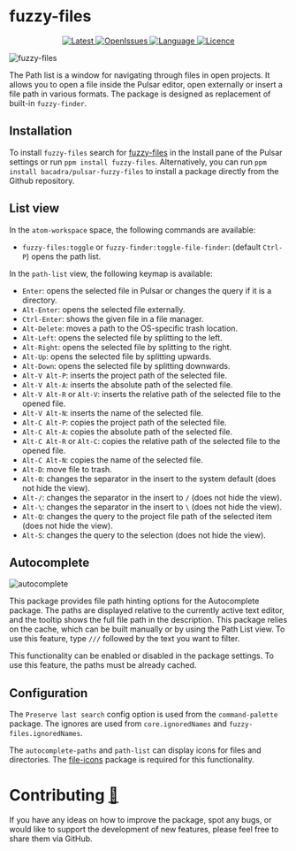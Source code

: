 # fuzzy-files

<p align="center">
  <a href="https://github.com/bacadra/pulsar-fuzzy-files/tags">
  <img src="https://img.shields.io/github/v/tag/bacadra/pulsar-fuzzy-files?style=for-the-badge&label=Latest&color=blue" alt="Latest">
  </a>
  <a href="https://github.com/bacadra/pulsar-fuzzy-files/issues">
  <img src="https://img.shields.io/github/issues-raw/bacadra/pulsar-fuzzy-files?style=for-the-badge&color=blue" alt="OpenIssues">
  </a>
  <a href="https://github.com/bacadra/pulsar-fuzzy-files/blob/master/package.json">
  <img src="https://img.shields.io/github/languages/top/bacadra/pulsar-fuzzy-files?style=for-the-badge&color=blue" alt="Language">
  </a>
  <a href="https://github.com/bacadra/pulsar-fuzzy-files/blob/master/LICENSE">
  <img src="https://img.shields.io/github/license/bacadra/pulsar-fuzzy-files?style=for-the-badge&color=blue" alt="Licence">
  </a>
</p>

![fuzzy-files](https://github.com/bacadra/pulsar-fuzzy-files/raw/master/assets/fuzzy-files.png)

The Path list is a window for navigating through files in open projects. It allows you to open a file inside the Pulsar editor, open externally or insert a file path in various formats. The package is designed as replacement of built-in `fuzzy-finder`.

## Installation

To install `fuzzy-files` search for [fuzzy-files](https://web.pulsar-edit.dev/packages/fuzzy-files) in the Install pane of the Pulsar settings or run `ppm install fuzzy-files`. Alternatively, you can run `ppm install bacadra/pulsar-fuzzy-files` to install a package directly from the Github repository.

## List view

In the `atom-workspace` space, the following commands are available:

* `fuzzy-files:toggle` or `fuzzy-finder:toggle-file-finder`: (default `Ctrl-P`) opens the path list.

In the `path-list` view, the following keymap is available:

* `Enter`: opens the selected file in Pulsar or changes the query if it is a directory.
* `Alt-Enter`: opens the selected file externally.
* `Ctrl-Enter`: shows the given file in a file manager.
* `Alt-Delete`: moves a path to the OS-specific trash location.
* `Alt-Left`: opens the selected file by splitting to the left.
* `Alt-Right`: opens the selected file by splitting to the right.
* `Alt-Up`: opens the selected file by splitting upwards.
* `Alt-Down`: opens the selected file by splitting downwards.
* `Alt-V Alt-P`: inserts the project path of the selected file.
* `Alt-V Alt-A`: inserts the absolute path of the selected file.
* `Alt-V Alt-R` or `Alt-V`: inserts the relative path of the selected file to the opened file.
* `Alt-V Alt-N`: inserts the name of the selected file.
* `Alt-C Alt-P`: copies the project path of the selected file.
* `Alt-C Alt-A`: copies the absolute path of the selected file.
* `Alt-C Alt-R` or `Alt-C`: copies the relative path of the selected file to the opened file.
* `Alt-C Alt-N`: copies the name of the selected file.
* `Alt-D`: move file to trash.
* `Alt-0`: changes the separator in the insert to the system default (does not hide the view).
* `Alt-/`: changes the separator in the insert to `/` (does not hide the view).
* `Alt-\`: changes the separator in the insert to `\` (does not hide the view).
* `Alt-Q`: changes the query to the project file path of the selected item (does not hide the view).
* `Alt-S`: changes the query to the selection (does not hide the view).

## Autocomplete

![autocomplete](https://github.com/bacadra/pulsar-fuzzy-files/raw/master/assets/autocomplete.png)

This package provides file path hinting options for the Autocomplete package. The paths are displayed relative to the currently active text editor, and the tooltip shows the full file path in the description. This package relies on the cache, which can be built manually or by using the Path List view. To use this feature, type `///` followed by the text you want to filter.

This functionality can be enabled or disabled in the package settings. To use this feature, the paths must be already cached.

## Configuration

The `Preserve last search` config option is used from the `command-palette` package. The ignores are used from `core.ignoredNames` and `fuzzy-files.ignoredNames`.

The `autocomplete-paths` and `path-list` can display icons for files and directories. The [file-icons](https://github.com/file-icons/atom) package is required for this functionality.

# Contributing [🍺](https://www.buymeacoffee.com/asiloisad)

If you have any ideas on how to improve the package, spot any bugs, or would like to support the development of new features, please feel free to share them via GitHub.
